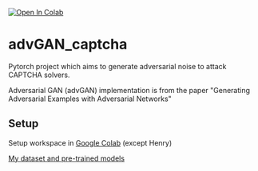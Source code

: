 [![Open In Colab](https://colab.research.google.com/assets/colab-badge.svg)](https://colab.research.google.com/github/Minus20Five/advGAN_captcha/blob/master/google-colab-env.ipynb)

# advGAN_captcha
Pytorch project which aims to generate adversarial noise to attack CAPTCHA solvers.

Adversarial GAN (advGAN) implementation is from the paper "Generating Adversarial Examples with Adversarial Networks"

## Setup
Setup workspace in [Google Colab](https://colab.research.google.com/github/Minus20Five/advGAN_captcha/blob/master/google-colab-env.ipynb) (except Henry)

[My dataset and pre-trained models](https://drive.google.com/open?id=1GjPE_Z6c_tJrsWAmyItG-5WPzy-MKkBT)


